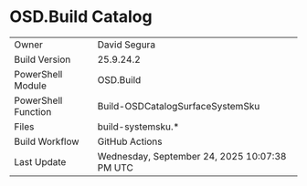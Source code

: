﻿# OSD.Build Catalog

| | |
|-|-|
| Owner | David Segura |
| Build Version | 25.9.24.2 |
| PowerShell Module | OSD.Build |
| PowerShell Function | Build-OSDCatalogSurfaceSystemSku |
| Files | build-systemsku.* |
| Build Workflow | GitHub Actions |
| Last Update | Wednesday, September 24, 2025 10:07:38 PM UTC |
